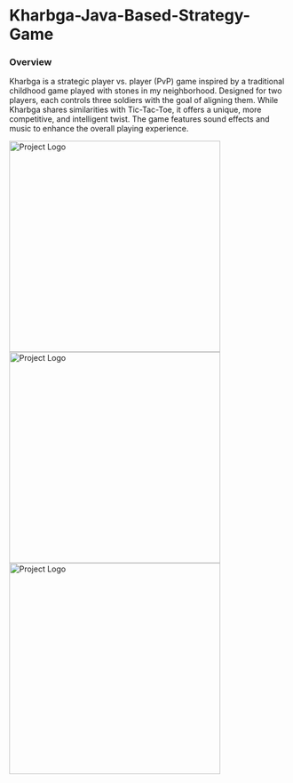 # Kharbga-Java-Based-Strategy-Game


### Overview

Kharbga is a strategic player vs. player (PvP) game inspired by a traditional childhood game played with stones in my neighborhood. Designed for two players, each controls three soldiers with the goal of aligning them. While Kharbga shares similarities with Tic-Tac-Toe, it offers a unique, more competitive, and intelligent twist. The game features sound effects and music to enhance the overall playing experience.


<img src="https://github.com/user-attachments/assets/d61eb00e-53bb-4f70-a0ef-f768044a4358" alt="Project Logo" width="380">

<img src="https://github.com/user-attachments/assets/07fa8f1c-92ee-49e6-a07e-6ca21e9b24bd" alt="Project Logo" width="380">

<img src="https://github.com/user-attachments/assets/2904842c-a9ef-4b62-8a46-b8f3b2e55520" alt="Project Logo" width="380">





